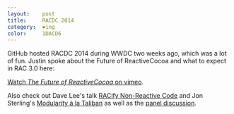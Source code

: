 ```yaml
---
layout:    post
title:     RACDC 2014
category:  ❤ing
color:     1DACD6
---
```


GitHub hosted RACDC 2014 during WWDC two weeks ago, which was a lot of fun.
Justin spoke about the Future of ReactiveCocoa and what to expect in RAC 3.0
here:

<div class="embed" data-url="https://vimeo.com/album/2916562/video/98100163">
    <a href="https://vimeo.com/album/2916562/video/98100163">Watch <i>The Future of ReactiveCocoa</i> on vimeo</a>.
</div>

Also check out Dave Lee's talk [RACify Non-Reactive Code][dave] and Jon
Sterling's [Modularity à la Taliban](jon) as well as the [panel
discussion][panel].

[dave]: https://vimeo.com/album/2916562/video/98100161
[jon]: https://vimeo.com/album/2916562/video/98100160
[panel]: https://vimeo.com/album/2916562/video/98100162
